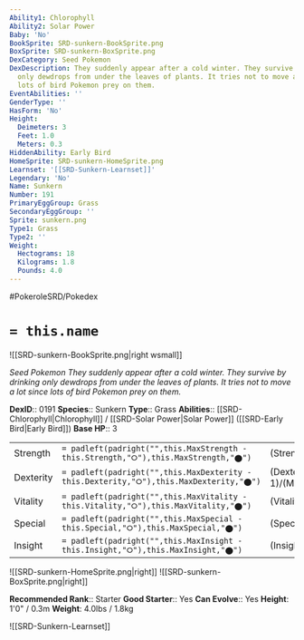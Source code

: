 ```yaml
---
Ability1: Chlorophyll
Ability2: Solar Power
Baby: 'No'
BookSprite: SRD-sunkern-BookSprite.png
BoxSprite: SRD-sunkern-BoxSprite.png
DexCategory: Seed Pokemon
DexDescription: They suddenly appear after a cold winter. They survive by drinking
  only dewdrops from under the leaves of plants. It tries not to move a lot since
  lots of bird Pokemon prey on them.
EventAbilities: ''
GenderType: ''
HasForm: 'No'
Height:
  Deimeters: 3
  Feet: 1.0
  Meters: 0.3
HiddenAbility: Early Bird
HomeSprite: SRD-sunkern-HomeSprite.png
Learnset: '[[SRD-Sunkern-Learnset]]'
Legendary: 'No'
Name: Sunkern
Number: 191
PrimaryEggGroup: Grass
SecondaryEggGroup: ''
Sprite: sunkern.png
Type1: Grass
Type2: ''
Weight:
  Hectograms: 18
  Kilograms: 1.8
  Pounds: 4.0
---
```


#PokeroleSRD/Pokedex

# `= this.name`

![[SRD-sunkern-BookSprite.png|right wsmall]]

*Seed Pokemon*
*They suddenly appear after a cold winter. They survive by drinking only dewdrops from under the leaves of plants. It tries not to move a lot since lots of bird Pokemon prey on them.*

**DexID**:: 0191
**Species**:: Sunkern
**Type**:: Grass
**Abilities**:: [[SRD-Chlorophyll|Chlorophyll]] / [[SRD-Solar Power|Solar Power]] ([[SRD-Early Bird|Early Bird]])
**Base HP**:: 3

|           |                                                                                        |                                          |
| --------- | -------------------------------------------------------------------------------------- | ---------------------------------------- |
| Strength  | `= padleft(padright("",this.MaxStrength - this.Strength,"⭘"),this.MaxStrength,"⬤")`    | (Strength::1)/(MaxStrength::3)   |
| Dexterity | `= padleft(padright("",this.MaxDexterity - this.Dexterity,"⭘"),this.MaxDexterity,"⬤")` | (Dexterity:: 1)/(MaxDexterity::3) |
| Vitality  | `= padleft(padright("",this.MaxVitality - this.Vitality,"⭘"),this.MaxVitality,"⬤")`    | (Vitality::1)/(MaxVitality::3)   |
| Special   | `= padleft(padright("",this.MaxSpecial - this.Special,"⭘"),this.MaxSpecial,"⬤")`       | (Special::1)/(MaxSpecial::3)     |
| Insight   | `= padleft(padright("",this.MaxInsight - this.Insight,"⭘"),this.MaxInsight,"⬤")`       | (Insight::1)/(MaxInsight::3)     |

![[SRD-sunkern-HomeSprite.png|right]]
![[SRD-sunkern-BoxSprite.png|right]]

**Recommended Rank**:: Starter
**Good Starter**:: Yes
**Can Evolve**:: Yes
**Height**: 1'0" / 0.3m
**Weight**: 4.0lbs / 1.8kg

![[SRD-Sunkern-Learnset]]